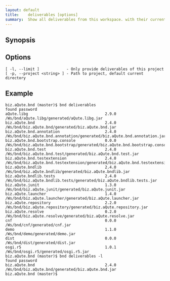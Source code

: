 ```yaml
---
layout: default
title:    deliverables [options]
summary:  Show all deliverables from this workspace. with their current version and path.
---
```




## Synopsis

## Options

	[ -l, --limit ]            - Only provide deliverables of this project
	[ -p, --project <string> ] - Path to project, default current directory

## Example 

	biz.aQute.bnd (master)$ bnd deliverables 
	found password 
	aQute.libg                                  2.9.0  /Ws/bnd/aQute.libg/generated/aQute.libg.jar
	biz.aQute.bnd                               2.4.0  /Ws/bnd/biz.aQute.bnd/generated/biz.aQute.bnd.jar
	biz.aQute.bnd.annotation                    2.4.0  /Ws/bnd/biz.aQute.bnd.annotation/generated/biz.aQute.bnd.annotation.jar
	biz.aQute.bnd.bootstrap.console             0.0.0  /Ws/bnd/biz.aQute.bnd.bootstrap/generated/biz.aQute.bnd.bootstrap.console.jar
	biz.aQute.bnd.test                          2.4.0  /Ws/bnd/biz.aQute.bnd.test/generated/biz.aQute.bnd.test.jar
	biz.aQute.bnd.testextension                 2.4.0  /Ws/bnd/biz.aQute.bnd.testextension/generated/biz.aQute.bnd.testextension.jar
	biz.aQute.bndlib                            2.4.0  /Ws/bnd/biz.aQute.bndlib/generated/biz.aQute.bndlib.jar
	biz.aQute.bndlib.tests                      2.4.0  /Ws/bnd/biz.aQute.bndlib.tests/generated/biz.aQute.bndlib.tests.jar
	biz.aQute.junit                             1.3.0  /Ws/bnd/biz.aQute.junit/generated/biz.aQute.junit.jar
	biz.aQute.launcher                          1.4.0  /Ws/bnd/biz.aQute.launcher/generated/biz.aQute.launcher.jar
	biz.aQute.repository                        2.2.0  /Ws/bnd/biz.aQute.repository/generated/biz.aQute.repository.jar
	biz.aQute.resolve                           0.2.0  /Ws/bnd/biz.aQute.resolve/generated/biz.aQute.resolve.jar
	cnf                                         0.0.0  /Ws/bnd/cnf/generated/cnf.jar
	demo                                        1.1.0  /Ws/bnd/demo/generated/demo.jar
	dist                                        0.0.0  /Ws/bnd/dist/generated/dist.jar
	osgi.r5                                     1.0.1  /Ws/bnd/osgi.r5/generated/osgi.r5.jar
	biz.aQute.bnd (master)$ bnd deliverables -l
	found password 
	biz.aQute.bnd                               2.4.0  /Ws/bnd/biz.aQute.bnd/generated/biz.aQute.bnd.jar
	biz.aQute.bnd (master)$ 
